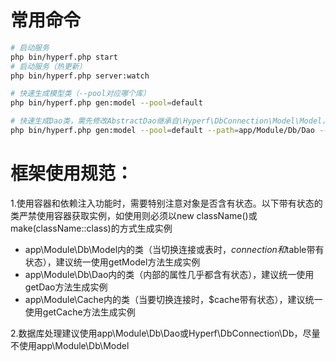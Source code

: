 # 常用命令

```bash
# 启动服务
php bin/hyperf.php start
# 启动服务（热更新）
php bin/hyperf.php server:watch

# 快速生成模型类（--pool对应哪个库）
php bin/hyperf.php gen:model --pool=default 

# 快速生成Dao类，需先修改AbstractDao继承自\Hyperf\DbConnection\Model\Model，再注释掉冲突的方法，生成后再修改
php bin/hyperf.php gen:model --pool=default --path=app/Module/Db/Dao --inheritance=AbstractDao --uses='App\Module\Db\Dao\AbstractDao'
```
    
# 框架使用规范：

1.使用容器和依赖注入功能时，需要特别注意对象是否含有状态。以下带有状态的类严禁使用容器获取实例，如使用则必须以new className()或make(className::class)的方式生成实例
- app\Module\Db\Model内的类（当切换连接或表时，$connection和$table带有状态），建议统一使用getModel方法生成实例
- app\Module\Db\Dao内的类（内部的属性几乎都含有状态），建议统一使用getDao方法生成实例
- app\Module\Cache内的类（当要切换连接时，$cache带有状态），建议统一使用getCache方法生成实例

2.数据库处理建议使用app\Module\Db\Dao或Hyperf\DbConnection\Db，尽量不使用app\Module\Db\Model
